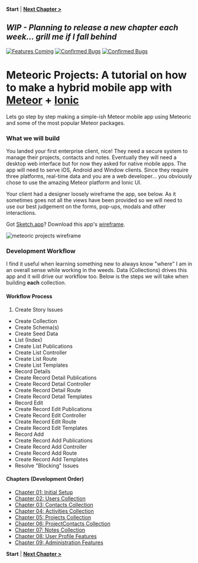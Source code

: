 **Start** | [**Next Chapter >**](/ch01-setup.md)

## *WIP - Planning to release a new chapter each week... grill me if I fall behind*

[![Features Coming](https://badge.waffle.io/benstr/meteoric-projects.png?label=next&title=New%20Features)](https://waffle.io/benstr/meteoric-projects) [![Confirmed Bugs](https://badge.waffle.io/benstr/meteoric-projects.png?label=bugs&title=Bugs)](https://waffle.io/benstr/meteoric-projects) [![Confirmed Bugs](https://badge.waffle.io/benstr/meteoric-projects.png?label=in%20progress&title=In%20Progress)](https://waffle.io/benstr/meteoric-projects)

# Meteoric Projects: A tutorial on how to make a hybrid mobile app with [Meteor](https://www.meteor.com/) + [Ionic](http://ionicframework.com/)

Lets go step by step making a simple-ish Meteor mobile app using Meteoric and some of the most popular Meteor packages.

### What we will build

You landed your first enterprise client, nice! They need a secure system to manage their projects, contacts and notes. Eventually they will need a desktop web interface but for now they asked for native mobile apps. The app will need to serve iOS, Android and Window clients. Since they require three platforms, real-time data and you are a web developer... you obviously chose to use the amazing Meteor platform and Ionic UI.

Your client had a designer loosely wireframe the app, see below. As it sometimes goes not all the views have been provided so we will need to use our best judgement on the forms, pop-ups, modals and other interactions.

Got [Sketch.app](http://bohemiancoding.com/sketch/)? Download this app's [wireframe](https://www.dropbox.com/s/ry0iwzwro1f7blg/Meteoric-Projects-Mockup.sketch?dl=0).

![meteoric projects wireframe](https://www.dropbox.com/s/llxcilp1np7v1re/meteoric-wire.png?raw=1)

### Development Workflow

I find it useful when learning something new to always know "where" I am in an overall sense while working in the weeds. Data (Collections) drives this app and it will drive our workflow too. Below is the steps we will take when building **each** collection.

#### Workflow Process

1.  Create Story Issues
-  Create Collection
-  Create Schema(s)
-  Create Seed Data
-  List (Index)
  -  Create List Publications
  -  Create List Controller
  -  Create List Route
  -  Create List Templates
-  Record Details
  -  Create Record Detail Publications
  -  Create Record Detail Controller
  -  Create Record Detail Route
  -  Create Record Detail Templates
-  Record Edit
  -  Create Record Edit Publications
  -  Create Record Edit Controller
  -  Create Record Edit Route
  -  Create Record Edit Templates
-  Record Add
  -  Create Record Add Publications
  -  Create Record Add Controller
  -  Create Record Add Route
  -  Create Record Add Templates
-  Resolve "Blocking" Issues

#### Chapters (Development Order)

- [Chapter 01: Initial Setup](/ch01-setup.md)
- [Chapter 02: Users Collection](/ch02-users.md)
- [Chapter 03: Contacts Collection](/ch03-contacts.md)
- [Chapter 04: Activities Collection](/ch04-activities.md)
- [Chapter 05: Projects Collection](/ch05-projects.md)
- [Chapter 06: ProjectContacts Collection](/ch06-projectcontacts.md)
- [Chapter 07: Notes Collection](/ch07-notes.md)
- [Chapter 08: User Profile Features](/ch08-userprofilefeatures.md)
- [Chapter 09: Administration Features](/ch09-administrationfeatures.md)

**Start** | [**Next Chapter >**](/ch01-setup.md)

